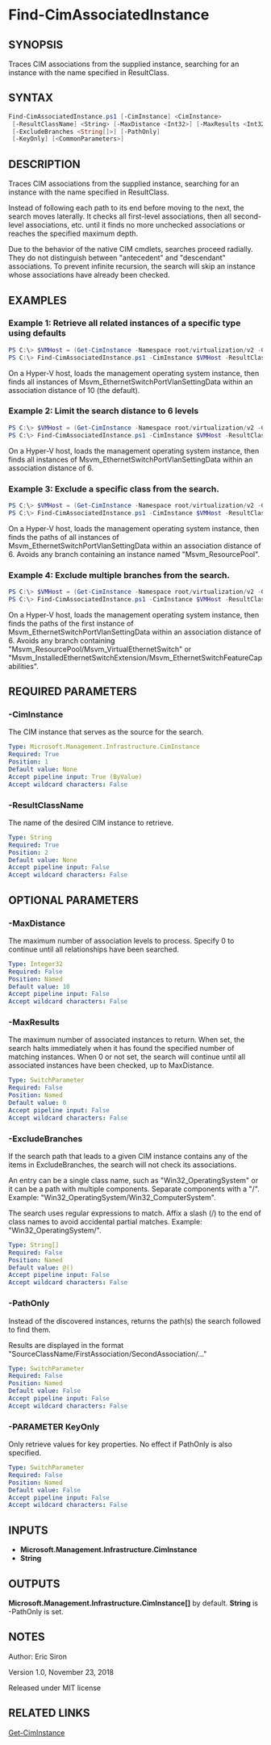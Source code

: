 # Find-CimAssociatedInstance

## SYNOPSIS

Traces CIM associations from the supplied instance, searching for an instance with the name specified in ResultClass.

## SYNTAX

```PowerShell
Find-CimAssociatedInstance.ps1 [-CimInstance] <CimInstance>
 [-ResultClassName] <String> [-MaxDistance <Int32>] [-MaxResults <Int32>]
 [-ExcludeBranches <String[]>] [-PathOnly]
 [-KeyOnly] [<CommonParameters>]
```

## DESCRIPTION

Traces CIM associations from the supplied instance, searching for an instance with the name specified in ResultClass.

Instead of following each path to its end before moving to the next, the search moves laterally. It checks all first-level associations, then all second-level associations, etc. until it finds no more unchecked associations or reaches the specified maximum depth.

Due to the behavior of the native CIM cmdlets, searches proceed radially. They do not distinguish between "antecedent" and "descendant" associations. To prevent infinite recursion, the search will skip an instance whose associations have already been checked.

## EXAMPLES

### Example 1: Retrieve all related instances of a specific type using defaults

```PowerShell
PS C:\> $VMHost = (Get-CimInstance -Namespace root/virtualization/v2 -ClassName Msvm_ComputerSystem)[0]
PS C:\> Find-CimAssociatedInstance.ps1 -CimInstance $VMHost -ResultClassName Msvm_EthernetSwitchPortVlanSettingData
```

On a Hyper-V host, loads the management operating system instance, then finds all instances of Msvm_EthernetSwitchPortVlanSettingData within an association distance of 10 (the default).

### Example 2: Limit the search distance to 6 levels

```PowerShell
PS C:\> $VMHost = (Get-CimInstance -Namespace root/virtualization/v2 -ClassName Msvm_ComputerSystem)[0]
PS C:\> Find-CimAssociatedInstance.ps1 -CimInstance $VMHost -ResultClassName Msvm_EthernetSwitchPortVlanSettingData -MaxDistance 6
```

On a Hyper-V host, loads the management operating system instance, then finds all instances of Msvm_EthernetSwitchPortVlanSettingData within an association distance of 6.

### Example 3: Exclude a specific class from the search.

```PowerShell
PS C:\> $VMHost = (Get-CimInstance -Namespace root/virtualization/v2 -ClassName Msvm_ComputerSystem)[0]
PS C:\> Find-CimAssociatedInstance.ps1 -CimInstance $VMHost -ResultClassName Msvm_EthernetSwitchPortVlanSettingData -MaxDistance 6 -ExcludeBranches 'Msvm_ResourcePool' -PathOnly
```

On a Hyper-V host, loads the management operating system instance, then finds the paths of all instances of Msvm_EthernetSwitchPortVlanSettingData within an association distance of 6. Avoids any branch containing an instance named "Msvm_ResourcePool".

### Example 4: Exclude multiple branches from the search.

```PowerShell
PS C:\> $VMHost = (Get-CimInstance -Namespace root/virtualization/v2 -ClassName Msvm_ComputerSystem)[0]
PS C:\> Find-CimAssociatedInstance.ps1 -CimInstance $VMHost -ResultClassName Msvm_EthernetSwitchPortVlanSettingData -MaxDistance 6 -ExcludeBranches 'Msvm_ResourcePool/Msvm_VirtualEthernetSwitch', 'Msvm_InstalledEthernetSwitchExtension/Msvm_EthernetSwitchFeatureCapabilities' -PathOnly -MaximumResults 1
```

On a Hyper-V host, loads the management operating system instance, then finds the paths of the first instance of Msvm_EthernetSwitchPortVlanSettingData within an association distance of 6. Avoids any branch containing "Msvm_ResourcePool/Msvm_VirtualEthernetSwitch" or "Msvm_InstalledEthernetSwitchExtension/Msvm_EthernetSwitchFeatureCapabilities".

## REQUIRED PARAMETERS

### -CimInstance

The CIM instance that serves as the source for the search.

```yaml
Type: Microsoft.Management.Infrastructure.CimInstance
Required: True
Position: 1
Default value: None
Accept pipeline input: True (ByValue)
Accept wildcard characters: False
```

### -ResultClassName

The name of the desired CIM instance to retrieve.

```yaml
Type: String
Required: True
Position: 2
Default value: None
Accept pipeline input: False
Accept wildcard characters: False
```

## OPTIONAL PARAMETERS

### -MaxDistance

The maximum number of association levels to process.
Specify 0 to continue until all relationships have been searched.

```yaml
Type: Integer32
Required: False
Position: Named
Default value: 10
Accept pipeline input: False
Accept wildcard characters: False
```

### -MaxResults

The maximum number of associated instances to return.
When set, the search halts immediately when it has found the specified number of matching instances.
When 0 or not set, the search will continue until all associated instances have been checked, up to MaxDistance.

```yaml
Type: SwitchParameter
Required: False
Position: Named
Default value: 0
Accept pipeline input: False
Accept wildcard characters: False
```

### -ExcludeBranches

If the search path that leads to a given CIM instance contains any of the items in ExcludeBranches, the search will not check its associations.

An entry can be a single class name, such as "Win32_OperatingSystem" or it can be a path with multiple components. Separate components with a "/". Example: "Win32_OperatingSystem/Win32_ComputerSystem".

The search uses regular expressions to match. Affix a slash (/) to the end of class names to avoid accidental partial matches. Example: "Win32_OperatingSystem/".

```yaml
Type: String[]
Required: False
Position: Named
Default value: @()
Accept pipeline input: False
Accept wildcard characters: False
```

### -PathOnly

Instead of the discovered instances, returns the path(s) the search followed to find them.

Results are displayed in the format "SourceClassName/FirstAssociation/SecondAssociation/..."

```yaml
Type: SwitchParameter
Required: False
Position: Named
Default value: False
Accept pipeline input: False
Accept wildcard characters: False
```

### -PARAMETER KeyOnly

Only retrieve values for key properties. No effect if PathOnly is also specified.

```yaml
Type: SwitchParameter
Required: False
Position: Named
Default value: False
Accept pipeline input: False
Accept wildcard characters: False
```

## INPUTS

- **Microsoft.Management.Infrastructure.CimInstance**
- **String**

## OUTPUTS

**Microsoft.Management.Infrastructure.CimInstance[]** by default.
**String** is -PathOnly is set.

## NOTES

Author: Eric Siron

Version 1.0, November 23, 2018

Released under MIT license

## RELATED LINKS
[Get-CimInstance](https://docs.microsoft.com/en-us/powershell/module/cimcmdlets/get-ciminstance)